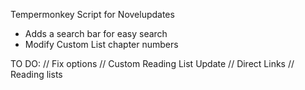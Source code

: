 Tempermonkey Script for Novelupdates

- Adds a search bar for easy search
- Modify Custom List chapter numbers


TO DO:
// Fix options
// Custom Reading List Update
// Direct Links
// Reading lists